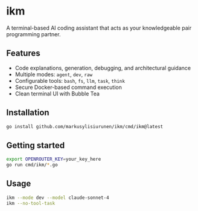 # ikm

A terminal-based AI coding assistant that acts as your knowledgeable pair programming partner.

## Features

- Code explanations, generation, debugging, and architectural guidance
- Multiple modes: `agent`, `dev`, `raw`
- Configurable tools: `bash`, `fs`, `llm`, `task`, `think`
- Secure Docker-based command execution
- Clean terminal UI with Bubble Tea

## Installation

```bash
go install github.com/markusylisiurunen/ikm/cmd/ikm@latest
```

## Getting started

```bash
export OPENROUTER_KEY=your_key_here
go run cmd/ikm/*.go
```

## Usage

```bash
ikm --mode dev --model claude-sonnet-4
ikm --no-tool-task
```
